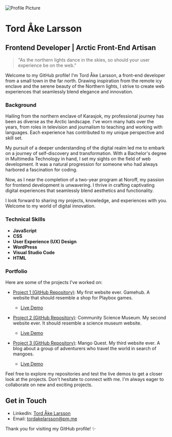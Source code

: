 ![Profile Picture](https://portofolio1-tordlarsson.netlify.app/images/profile_image.jpg)

# Tord Åke Larsson

## Frontend Developer | Arctic Front-End Artisan

> "As the northern lights dance in the skies, so should your user experience be on the web."

Welcome to my GitHub profile! I'm Tord Åke Larsson, a front-end developer from a small town in the far north. Drawing inspiration from the remote icy enclave and the serene beauty of the Northern lights, I strive to create web experiences that seamlessly blend elegance and innovation.

### Background

Hailing from the northern enclave of Karasjok, my professional journey has been as diverse as the Arctic landscape. I've worn many hats over the years, from roles in television and journalism to teaching and working with languages. Each experience has contributed to my unique perspective and skill set.

My pursuit of a deeper understanding of the digital realm led me to embark on a journey of self-discovery and transformation. With a Bachelor's degree in Multimedia Technology in hand, I set my sights on the field of web development. It was a natural progression for someone who had always harbored a fascination for coding.

Now, as I near the completion of a two-year program at Noroff, my passion for frontend development is unwavering. I thrive in crafting captivating digital experiences that seamlessly blend aesthetics and functionality.

I look forward to sharing my projects, knowledge, and experiences with you. Welcome to my world of digital innovation.

### Technical Skills

- **JavaScript**
- **CSS**
- **User Experience (UX) Design**
- **WordPress**
- **Visual Studio Code**
- **HTML**

### Portfolio

Here are some of the projects I've worked on:

- [Project 1 (GitHub Repository)](https://github.com/lordaake/Gamehub-website): My first website ever. Gamehub. A website that should resemble a shop for Playbox games.
  - [Live Demo](https://gamehub-87.netlify.app/)

- [Project 2 (GitHub Repository)](https://github.com/lordaake/Semester-Project-Finished): Community Science Museum. My second website ever. It should resemble a science museum website.
  - [Live Demo](https://community-museum87.netlify.app/)
 
- [Project 3 (GitHub Repository)](https://github.com/lordaake/Mango-Quest): Mango Quest. My third website ever. A blog about a group of adventurers who travel the world in search of mangoes.
  - [Live Demo](https://mango-quest.netlify.app/)

Feel free to explore my repositories and test the live demos to get a closer look at the projects. Don't hesitate to connect with me. I'm always eager to collaborate on new and exciting projects.

## Get in Touch

- LinkedIn: [Tord Åke Larsson](https://www.linkedin.com/in/tord-%C3%A5ke-larsson-6b35b958/)
- Email: tordakelarsson@pm.me

Thank you for visiting my GitHub profile! ✨

